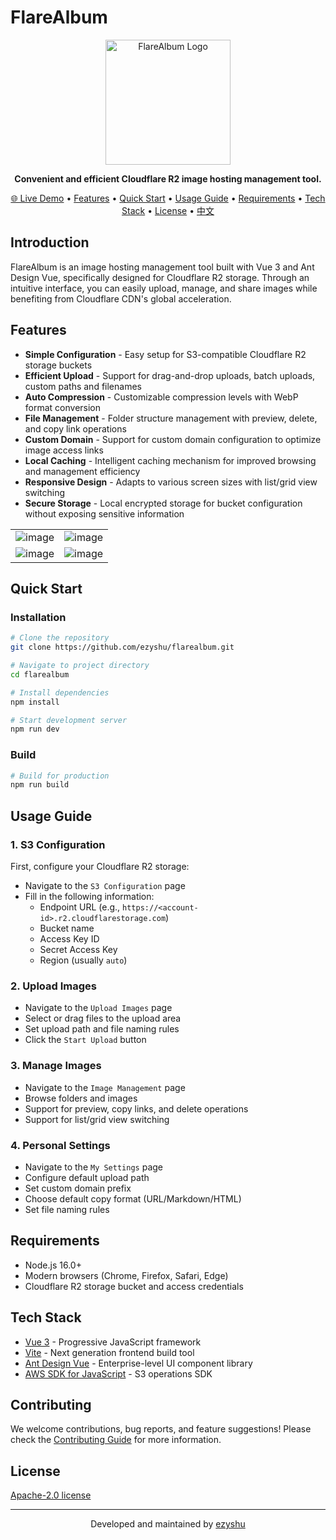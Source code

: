 # FlareAlbum

<p align="center">
  <img src="https://raw.githubusercontent.com/ezyshu/flarealbum/refs/heads/main/public/logo.webp" alt="FlareAlbum Logo" width="200">
</p>

<p align="center">
  <strong>Convenient and efficient Cloudflare R2 image hosting management tool.</strong>
</p>

<p align="center">
  <a href="https://flarealbum.zishu.me" target="_blank">🌐 Live Demo</a> •
  <a href="#features">Features</a> •
  <a href="#quick-start">Quick Start</a> •
  <a href="#usage-guide">Usage Guide</a> •
  <a href="#requirements">Requirements</a> •
  <a href="#tech-stack">Tech Stack</a> •
  <a href="#license">License</a> •
  <a href="README.md">中文</a>
</p>

## Introduction

FlareAlbum is an image hosting management tool built with Vue 3 and Ant Design Vue, specifically designed for Cloudflare R2 storage. Through an intuitive interface, you can easily upload, manage, and share images while benefiting from Cloudflare CDN's global acceleration.

## Features

- **Simple Configuration** - Easy setup for S3-compatible Cloudflare R2 storage buckets
- **Efficient Upload** - Support for drag-and-drop uploads, batch uploads, custom paths and filenames
- **Auto Compression** - Customizable compression levels with WebP format conversion
- **File Management** - Folder structure management with preview, delete, and copy link operations
- **Custom Domain** - Support for custom domain configuration to optimize image access links
- **Local Caching** - Intelligent caching mechanism for improved browsing and management efficiency
- **Responsive Design** - Adapts to various screen sizes with list/grid view switching
- **Secure Storage** - Local encrypted storage for bucket configuration without exposing sensitive information

|||
|---|---|
|![image](https://github.com/user-attachments/assets/1cbb9d39-83a5-47f7-96bd-c22c10558003)|![image](https://github.com/user-attachments/assets/8f152002-4abf-4513-9aec-07b09c12c9a2)|
|![image](https://github.com/user-attachments/assets/24a504cf-d59a-4e0a-a92e-ddcf28eacaae)|![image](https://github.com/user-attachments/assets/50b2657a-a9e7-4479-92c1-8d312b94040f)|

## Quick Start

### Installation

```bash
# Clone the repository
git clone https://github.com/ezyshu/flarealbum.git

# Navigate to project directory
cd flarealbum

# Install dependencies
npm install

# Start development server
npm run dev
```

### Build

```bash
# Build for production
npm run build
```

## Usage Guide

### 1. S3 Configuration

First, configure your Cloudflare R2 storage:

- Navigate to the `S3 Configuration` page
- Fill in the following information:
  - Endpoint URL (e.g., `https://<account-id>.r2.cloudflarestorage.com`)
  - Bucket name
  - Access Key ID
  - Secret Access Key
  - Region (usually `auto`)

### 2. Upload Images

- Navigate to the `Upload Images` page
- Select or drag files to the upload area
- Set upload path and file naming rules
- Click the `Start Upload` button

### 3. Manage Images

- Navigate to the `Image Management` page
- Browse folders and images
- Support for preview, copy links, and delete operations
- Support for list/grid view switching

### 4. Personal Settings

- Navigate to the `My Settings` page
- Configure default upload path
- Set custom domain prefix
- Choose default copy format (URL/Markdown/HTML)
- Set file naming rules

## Requirements

- Node.js 16.0+
- Modern browsers (Chrome, Firefox, Safari, Edge)
- Cloudflare R2 storage bucket and access credentials

## Tech Stack

- [Vue 3](https://v3.vuejs.org/) - Progressive JavaScript framework
- [Vite](https://vitejs.dev/) - Next generation frontend build tool
- [Ant Design Vue](https://antdv.com/) - Enterprise-level UI component library
- [AWS SDK for JavaScript](https://aws.amazon.com/sdk-for-javascript/) - S3 operations SDK

## Contributing

We welcome contributions, bug reports, and feature suggestions! Please check the [Contributing Guide](CONTRIBUTING.md) for more information.

## License

[Apache-2.0 license](LICENSE)

---

<p align="center">
  Developed and maintained by <a href="https://github.com/ezyshu">ezyshu</a>
</p> 